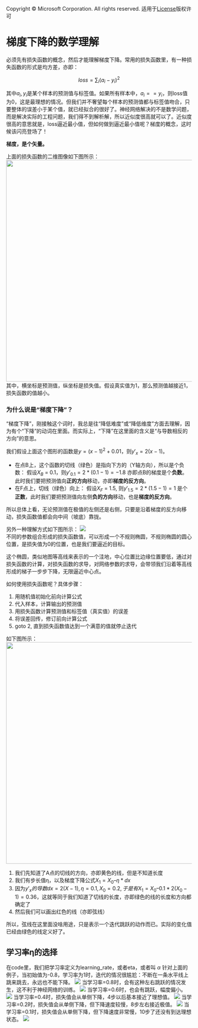 Copyright © Microsoft Corporation. All rights reserved.
  适用于[License](https://github.com/Microsoft/ai-edu/blob/master/LICENSE.md)版权许可

# 梯度下降的数学理解

必须先有损失函数的概念，然后才能理解梯度下降。常用的损失函数里，有一种损失函数的形式是均方差，亦即：

$$loss = \sum_{i}(a_i - y_i) ^ 2$$

其中$a_i,y_i$是某个样本的预测值与标签值。如果所有样本中，$a_i == y_i$，则loss值为0，这是最理想的情况。但我们并不奢望每个样本的预测值都与标签值吻合，只要整体的误差小于某个值，就已经拟合的很好了。神经网络解决的不是数学问题，而是解决实际的工程问题，我们得不到解析解，所以近似度很高就可以了。近似度很高的意思就是，loss逼近最小值，但如何做到逼近最小值呢？梯度的概念，这时候该闪亮登场了！

**梯度，是个矢量。**

上面的损失函数的二维图像如下图所示：
<img src=".\Images\2\grad1.png" width="600"> 
其中，横坐标是预测值，纵坐标是损失值。假设真实值为1，那么预测值越接近1，损失函数的值越小。

### 为什么说是“梯度下降”？

“梯度下降”，刚接触这个词时，我总是往“降低难度”或“降低维度”方面去理解，因为有个“下降”的动词在里面。而实际上，“下降”在这里面的含义是“与导数相反的方向”的意思。

我们假设上面这个图形的函数是$y = (x-1)^2+0.01$，则$y'_x = 2(x-1)$。

- 在点B上，这个函数的切线（绿色）是指向下方的（Y轴方向），所以是个负数：
假设$X_B$ = 0.1，则$y'_{0.1} = 2*(0.1-1) = -1.8$
亦即点B的梯度是个**负数**。此时我们要把预测值向**正的方向**移动，亦即**梯度的反方向**。
- 在F点上，切线（绿色）向上：
假设$X_F$ = 1.5, 则$y'_{1.5} = 2*(1.5-1) = 1$
是个**正数**，此时我们要把预测值向左侧**负的方向**移动，也是**梯度的反方向**。

所以总体上看，无论预测值在极值的左侧还是右侧，只要是沿着梯度的反方向移动，损失函数值都会向中间（坡底）靠拢。

另外一种理解方式如下图所示：
<img src=".\Images\2\gd.png">  
不同的参数组合形成的损失函数值，可以形成一个不规则椭圆，不规则椭圆的圆心位置，是损失值为0的位置，也是我们要逼近的目标。

这个椭圆，类似地图等高线来表示的一个洼地，中心位置比边缘位置要低，通过对损失函数的计算，对损失函数的求导，对网络参数的求导，会带领我们沿着等高线形成的梯子一步步下降，无限逼近中心点。


如何使用损失函数呢？具体步骤：
1. 用随机值初始化前向计算公式
2. 代入样本，计算输出的预测值
3. 用损失函数计算预测值和标签值（真实值）的误差
4. 将误差回传，修订前向计算公式
5. goto 2, 直到损失函数值达到一个满意的值就停止迭代

如下图所示：
<img src=".\Images\2\grad2.png" width="600">  

1. 我们先知道了A点的切线的方向，亦即黄色的线，但是不知道长度
2. 我们有步长值η，以及梯度下降公式$X_1 = X_0 – η * dx$
3. 因为$y'_x的导数dx = 2(X-1), η = 0.1, X_0 = 0.2, 于是有X_1 = X_0–0.1*2(X_0-1) = 0.36$，这就等同于我们知道了切线的长度，亦即绿色的线的长度和方向都确定了
4. 然后我们可以画出红色的线（亦即弦线）

所以，弦线在这里面没啥用途，只是表示一个迭代跳跃的动作而已。实际的变化值已经由绿色的线定义好了。

## 学习率η的选择

在code里，我们把学习率定义为learning_rate，或者eta，或者叫 $\alpha$
针对上面的例子，当初始值为-0.8，学习率为1时，迭代的情况很尴尬：不断在一条水平线上跳来跳去，永远也不能下降。
<img src=".\Images\2\gd100.png"> 
当学习率=0.8时，会有这种左右跳跃的情况发生，这不利于神经网络的训练。
<img src=".\Images\2\gd080.png"> 
当学习率=0.6时，也会有跳跃，幅度偏小。
<img src=".\Images\2\gd060.png"> 
当学习率=0.4时，损失值会从单侧下降，4步以后基本接近了理想值。
<img src=".\Images\2\gd040.png"> 
当学习率=0.2时，损失值会从单侧下降，但下降速度较慢，8步左右接近极值。
<img src=".\Images\2\gd020.png"> 
当学习率=0.1时，损失值会从单侧下降，但下降速度非常慢，10步了还没有到达理想状态。
<img src=".\Images\2\gd010.png"> 



